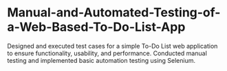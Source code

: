 # Manual-and-Automated-Testing-of-a-Web-Based-To-Do-List-App
Designed and executed test cases for a simple To-Do List web application to ensure functionality, usability, and performance. Conducted manual testing and implemented basic automation testing using Selenium.
